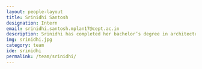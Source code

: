 ```yaml
---
layout: people-layout
title: Srinidhi Santosh
designation: Intern
email: srinidhi.santosh.mplan17@cept.ac.in
description: Srinidhi has completed her bachelor’s degree in architecture and is currently pursuing her post-graduate degree in Urban and Regional Planning. She likes to spend her free time sketching and painting
img: srinidhi.jpg
category: team
ide: srinidhi
permalink: /team/srinidhi/
---
```

